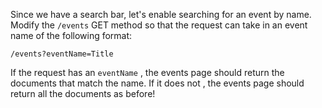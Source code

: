 <!--title={Querying Events}-->

Since we have a search bar, let's enable searching for an event by name. Modify the  `/events` GET method so that the request can take in an event name of the following format:

```node
/events?eventName=Title
```

If the request has an `eventName` , the events page should return the documents that match the name. If it does not , the events page should return all the documents as before!

